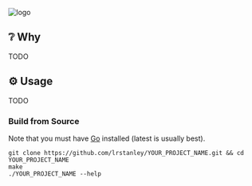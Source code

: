 <!-- template:define:options
{
  "nodescription": true
}
-->
![logo](https://liam.sh/-/gh/svg/lrstanley/YOUR_PROJECT_NAME?icon=simple-icons%3Ahelm&icon.height=80&bg=topography&bgcolor=rgba(2%2C+0%2C+26%2C+1)&layout=left)

<!-- template:begin:header -->
<!-- do not edit anything in this "template" block, its auto-generated -->
<!-- template:end:header -->

<!-- template:begin:toc -->
<!-- do not edit anything in this "template" block, its auto-generated -->
<!-- template:end:toc -->

## :grey_question: Why

TODO

## :gear: Usage

TODO

### Build from Source

Note that you must have [Go](https://golang.org/doc/install) installed (latest is usually best).

    git clone https://github.com/lrstanley/YOUR_PROJECT_NAME.git && cd YOUR_PROJECT_NAME
    make
    ./YOUR_PROJECT_NAME --help

<!-- template:begin:support -->
<!-- do not edit anything in this "template" block, its auto-generated -->
<!-- template:end:support -->

<!-- template:begin:contributing -->
<!-- do not edit anything in this "template" block, its auto-generated -->
<!-- template:end:contributing -->

<!-- template:begin:license -->
<!-- do not edit anything in this "template" block, its auto-generated -->
<!-- template:end:license -->
